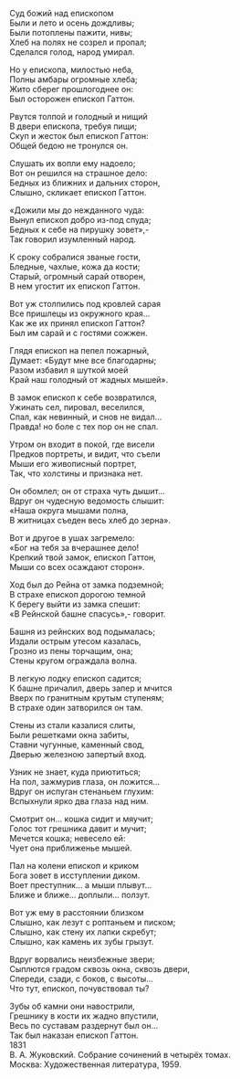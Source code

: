 <!--
.. title:Суд божий над епископом
.. slug: poetry
.. date: 2016-09-27 10:02:00 UTC
.. tags: poetry_ru
.. category: poetry_ru
.. link: 
.. description: стихи
.. type: text
-->

Суд божий над епископом  
Были и лето и осень дождливы;  
Были потоплены пажити, нивы;  
Хлеб на полях не созрел и пропал;  
Сделался голод, народ умирал.  

Но у епископа, милостью неба,  
Полны амбары огромные хлеба;  
Жито сберег прошлогоднее он:  
Был осторожен епископ Гаттон.  

Рвутся толпой и голодный и нищий  
В двери епископа, требуя пищи;  
Скуп и жесток был епископ Гаттон:  
Общей бедою не тронулся он.  

Слушать их вопли ему надоело;  
Вот он решился на страшное дело:  
Бедных из ближних и дальних сторон,  
Слышно, скликает епископ Гаттон.  

«Дожили мы до нежданного чуда:  
Вынул епископ добро из-под спуда;  
Бедных к себе на пирушку зовет»,-  
Так говорил изумленный народ.  

К сроку собралися званые гости,  
Бледные, чахлые, кожа да кости;  
Старый, огромный сарай отворен,  
В нем угостит их епископ Гаттон.  

Вот уж столпились под кровлей сарая  
Все пришлецы из окружного края...  
Как же их принял епископ Гаттон?  
Был им сарай и с гостями сожжен.  

Глядя епископ на пепел пожарный,  
Думает: «Будут мне все благодарны;  
Разом избавил я шуткой моей  
Край наш голодный от жадных мышей».  

В замок епископ к себе возвратился,  
Ужинать сел, пировал, веселился,  
Спал, как невинный, и снов не видал...  
Правда! но боле с тех пор он не спал.  

Утром он входит в покой, где висели  
Предков портреты, и видит, что съели  
Мыши его живописный портрет,  
Так, что холстины и признака нет.  

Он обомлел; он от страха чуть дышит...  
Вдруг он чудесную ведомость слышит:  
«Наша округа мышами полна,  
В житницах съеден весь хлеб до зерна».  

Вот и другое в ушах загремело:  
«Бог на тебя за вчерашнее дело!  
Крепкий твой замок, епископ Гаттон,  
Мыши со всех осаждают сторон».  

Ход был до Рейна от замка подземной;  
В страхе епископ дорогою темной  
К берегу выйти из замка спешит:  
«В Рейнской башне спасусь»,- говорит.  

Башня из рейнских вод подымалась;  
Издали острым утесом казалась,  
Грозно из пены торчащим, она;  
Стены кругом ограждала волна.  

В легкую лодку епископ садится;  
К башне причалил, дверь запер и мчится  
Вверх по гранитным крутым ступеням;  
В страхе один затворился он там.  

Стены из стали казалися слиты,  
Были решетками окна забиты,  
Ставни чугунные, каменный свод,  
Дверью железною запертый вход.  

Узник не знает, куда приютиться;  
На пол, зажмурив глаза, он ложится...  
Вдруг он испуган стенаньем глухим:  
Вспыхнули ярко два глаза над ним.  

Смотрит он... кошка сидит и мяучит;  
Голос тот грешника давит и мучит;  
Мечется кошка; невесело ей:  
Чует она приближенье мышей.  

Пал на колени епископ и криком  
Бога зовет в исступлении диком.  
Воет преступник... а мыши плывут...  
Ближе и ближе... доплыли... ползут.  

Вот уж ему в расстоянии близком  
Слышно, как лезут с роптаньем и писком;  
Слышно, как стену их лапки скребут;  
Слышно, как камень их зубы грызут.  

Вдруг ворвались неизбежные звери;  
Сыплются градом сквозь окна, сквозь двери,  
Спереди, сзади, с боков, с высоты...  
Что тут, епископ, почувствовал ты?  

Зубы об камни они навострили,  
Грешнику в кости их жадно впустили,  
Весь по суставам раздернут был он...  
Так был наказан епископ Гаттон.  
1831  
В. А. Жуковский. Собрание сочинений в четырёх томах.  
Москва: Художественная литература, 1959.  
